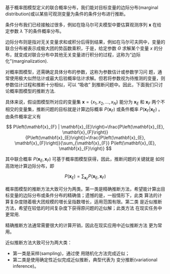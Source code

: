 


基于概率图模型定义的联合概率分布，我们能对目标变量的边际分布(marginal distribution)或以某些可观测变量为条件的条件分布进行推断。

条件分布我们已经接触过很多，例如在隐马尔可夫模型中要估算观测序列 $\mathbf{x}$ 在给定参数 $\lambda$ 下的条件概率分布。

边际分布则是指对无关变量求和或积分后得到结果，例如在马尔可夫网中，变量的联合分布被表示成极大团的势函数乘积，于是，给定参数 $\Theta$ 求解某个变量 $x$ 的分布，就变成对联合分布中其他无关变量进行积分的过程，这称为“边际化”(marginalization).


对概率图模型，还需确定具体分布的参数，这称为参数估计或参数学习问 题，通常使用极大似然估计或最大后验概率估计求解。但若将参数视为待推测的变量，则参数估计过程和推断十分相似，可以 “吸收” 到推断问题中。因此，下面我们只讨论概率图模型的推断方法.

具体来说，假设图模型所对应的变量集 $\mathbf{x}=\left\{x_{1}, x_{2}, \ldots, x_{N}\right\}$ 能分为 $\mathbf{x}_{E}$ 和 $\mathbf{x}_{F}$ 两个不相交的变量集，推断问题的目标就是计算边际概率 $P\left(\mathbf{x}_{F}\right)$ 或条件概率 $P\left(\mathbf{x}_{F} | \mathbf{x}_{E}\right)$ 。由条件概率定义有

$$
P\left(\mathbf{x}_{F} | \mathbf{x}_{E}\right)=\frac{P\left(\mathbf{x}_{E}, \mathbf{x}_{F}\right)}{P\left(\mathbf{x}_{E}\right)}=\frac{P\left(\mathbf{x}_{E}, \mathbf{x}_{F}\right)}{\sum_{\mathbf{x}_{F}} P\left(\mathbf{x}_{E}, \mathbf{x}_{F}\right)}
$$


其中联合概率 $P\left(\mathbf{x}_{E}, \mathbf{x}_{F}\right)$ 可基于概率图模型获得，因此，推断问题的关键就是 如何高效地计算边际分布，即

$$
P\left(\mathbf{x}_{E}\right)=\sum_{\mathbf{x}_{F}} P\left(\mathbf{x}_{E}, \mathbf{x}_{F}\right)
$$

概率图模型的推断方法大致可分为两类。第一类是精确推断方法，希望能计算出目标变量的边际分布或条件分布的精确值；遗憾的是，一般情形下，此类 算法的计算复杂度随着极大团规模的増长呈指数増长，适用范围有限。第二类 是近似推断方法，希望在较低的时间复杂度下获得原问题的近似解；此类方法 在现实任务中更常用.






精确推断方法通常需要很大的计算开销，因此在现实应用中近似推断方法 更为常用。

近似推断方法大致可分为两大类：

- 第一类是采样(sampling)，通过使 用随机化方法完成近似；
- 第二类是使用确定性近似完成近似推断，典型代表为 变分推断(variational inference)。
